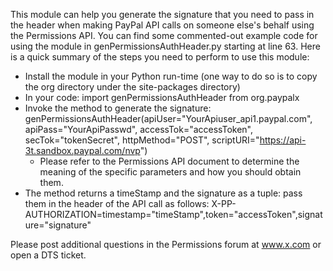 This module can help you generate the signature that you need to pass in the header when making PayPal API calls on someone else's behalf using the Permissions API. You can find some commented-out example code for using the module in genPermissionsAuthHeader.py starting at line 63. Here is a quick summary of the steps you need to perform to use this module:

- Install the module in your Python run-time (one way to do so is to copy the org directory under the site-packages directory)
- In your code: import genPermissionsAuthHeader from org.paypalx
- Invoke the method to generate the signature: genPermissionsAuthHeader(apiUser="YourApiuser_api1.paypal.com", apiPass="YourApiPasswd", accessTok="accessToken", secTok="tokenSecret", httpMethod="POST", scriptURI="https://api-3t.sandbox.paypal.com/nvp")
  - Please refer to the Permissions API document to determine the meaning of the specific parameters and how you should obtain them.
- The method returns a timeStamp and the signature as a tuple: pass them in the header of the API call as follows: X-PP-AUTHORIZATION=timestamp="timeStamp",token="accessToken",signature="signature"

Please post additional questions in the Permissions forum at www.x.com or open a DTS ticket.
